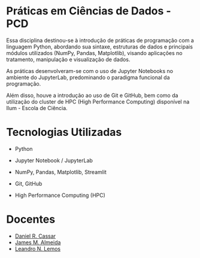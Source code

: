 # Práticas em Ciências de Dados - PCD

Essa disciplina destinou-se à introdução de práticas de programação com a linguagem Python, abordando sua sintaxe, estruturas de dados e principais módulos utilizados (NumPy, Pandas, Matplotlib), visando aplicações no tratamento, manipulação e visualização de dados.

As práticas desenvolveram-se com o uso de Jupyter Notebooks no ambiente do JupyterLab, predominando o paradigma funcional da programação.

Além disso, houve a introdução ao uso de Git e GitHub, bem como da utilização do cluster de HPC (High Performance Computing) disponível na Ilum - Escola de Ciência.

# Tecnologias Utilizadas

- Python

- Jupyter Notebook / JupyterLab

- NumPy, Pandas, Matplotlib, Streamlit

- Git, GitHub

- High Performance Computing (HPC)

# Docentes
- [Daniel R. Cassar](https://buscatextual.cnpq.br/buscatextual/visualizacv.do?id=K4262774J5)
- [James M. Almeida](https://buscatextual.cnpq.br/buscatextual/visualizacv.do?id=K4710448J1)
- [Leandro N. Lemos](https://buscatextual.cnpq.br/buscatextual/visualizacv.do?id=K4278041J7)
